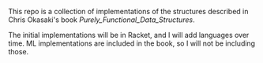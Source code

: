 This repo is a collection of implementations of the structures described in Chris Okasaki's book _Purely_Functional_Data_Structures_.

The initial implementations will be in Racket, and I will add languages over time. ML implementations are included in the book, so I will not be including those.


